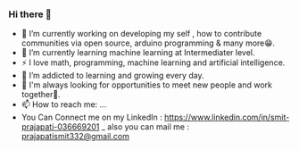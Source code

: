 ### Hi there 👋
- 🔭 I’m currently working on developing my self , how to contribute communities via open source, arduino programming & many more😁.
- 🌱 I’m currently learning machine learning at Intermediater level.
- ⚡ I love math, programming, machine learning and artificial intelligence.
- 🤖 I’m addicted to learning and growing every day.
- 🌌 I'm always looking for opportunities to meet new people and work together🤝.
- 📫 How to reach me: ...
- You Can Connect me on my LinkedIn : https://www.linkedin.com/in/smit-prajapati-036669201
_ also you can mail me : prajapatismit332@gmail.com
